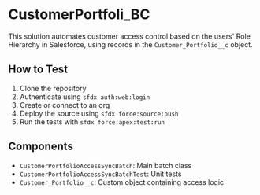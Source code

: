 # CustomerPortfoli_BC
This solution automates customer access control based on the users' Role Hierarchy in Salesforce, using records in the `Customer_Portfolio__c` object.

## How to Test

1. Clone the repository
2. Authenticate using `sfdx auth:web:login`
3. Create or connect to an org
4. Deploy the source using `sfdx force:source:push`
5. Run the tests with `sfdx force:apex:test:run`

## Components

- `CustomerPortfolioAccessSyncBatch`: Main batch class
- `CustomerPortfolioAccessSyncBatchTest`: Unit tests
- `Customer_Portfolio__c`: Custom object containing access logic
